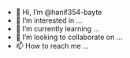 - 👋 Hi, I’m @hanif354-bayte
- 👀 I’m interested in ...
- 🌱 I’m currently learning ...
- 💞️ I’m looking to collaborate on ...
- 📫 How to reach me ...

<!---
hanif354-bayte/hanif354-bayte is a ✨ special ✨ repository because its `README.md` (this file) appears on your GitHub profile.
You can click the Preview link to take a look at your changes.
--->
